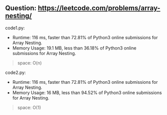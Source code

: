 ## Question: https://leetcode.com/problems/array-nesting/

code1.py:
* Runtime: 116 ms, faster than 72.81% of Python3 online submissions for Array Nesting.
* Memory Usage: 19.1 MB, less than 36.18% of Python3 online submissions for Array Nesting.
> space: O(n)

code2.py:
* Runtime: 116 ms, faster than 72.81% of Python3 online submissions for Array Nesting.
* Memory Usage: 16 MB, less than 94.52% of Python3 online submissions for Array Nesting.
> space: O(1)